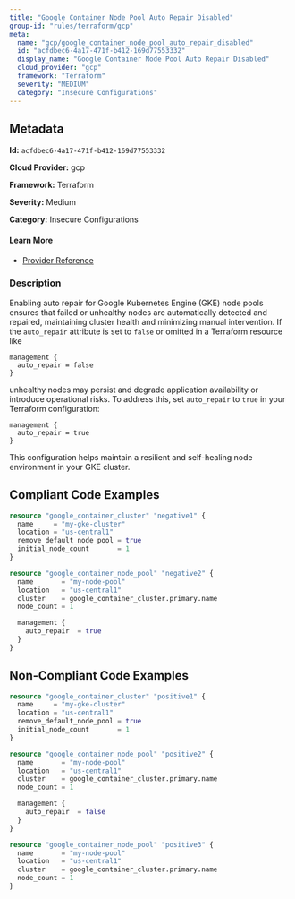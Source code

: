 ```yaml
---
title: "Google Container Node Pool Auto Repair Disabled"
group-id: "rules/terraform/gcp"
meta:
  name: "gcp/google_container_node_pool_auto_repair_disabled"
  id: "acfdbec6-4a17-471f-b412-169d77553332"
  display_name: "Google Container Node Pool Auto Repair Disabled"
  cloud_provider: "gcp"
  framework: "Terraform"
  severity: "MEDIUM"
  category: "Insecure Configurations"
---
```

## Metadata

**Id:** `acfdbec6-4a17-471f-b412-169d77553332`

**Cloud Provider:** gcp

**Framework:** Terraform

**Severity:** Medium

**Category:** Insecure Configurations

#### Learn More

 - [Provider Reference](https://registry.terraform.io/providers/hashicorp/google/latest/docs/resources/container_node_pool)

### Description

 Enabling auto repair for Google Kubernetes Engine (GKE) node pools ensures that failed or unhealthy nodes are automatically detected and repaired, maintaining cluster health and minimizing manual intervention. If the `auto_repair` attribute is set to `false` or omitted in a Terraform resource like 

```
management {
  auto_repair = false
}
```

unhealthy nodes may persist and degrade application availability or introduce operational risks. To address this, set `auto_repair` to `true` in your Terraform configuration:

```
management {
  auto_repair = true
}
```

This configuration helps maintain a resilient and self-healing node environment in your GKE cluster.


## Compliant Code Examples
```terraform
resource "google_container_cluster" "negative1" {
  name     = "my-gke-cluster"
  location = "us-central1"
  remove_default_node_pool = true
  initial_node_count       = 1
}

resource "google_container_node_pool" "negative2" {
  name       = "my-node-pool"
  location   = "us-central1"
  cluster    = google_container_cluster.primary.name
  node_count = 1

  management {
    auto_repair  = true
  }
}

```
## Non-Compliant Code Examples
```terraform
resource "google_container_cluster" "positive1" {
  name     = "my-gke-cluster"
  location = "us-central1"
  remove_default_node_pool = true
  initial_node_count       = 1
}

resource "google_container_node_pool" "positive2" {
  name       = "my-node-pool"
  location   = "us-central1"
  cluster    = google_container_cluster.primary.name
  node_count = 1

  management {
    auto_repair  = false
  }
}

resource "google_container_node_pool" "positive3" {
  name       = "my-node-pool"
  location   = "us-central1"
  cluster    = google_container_cluster.primary.name
  node_count = 1
}
```